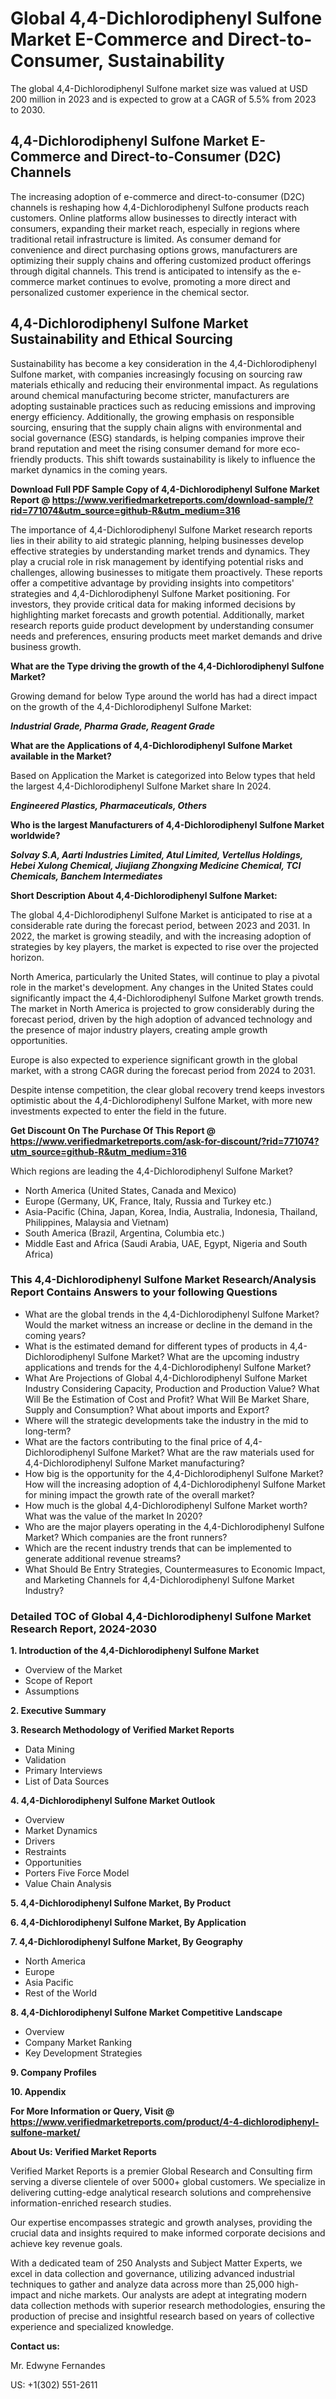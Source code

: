 <h1>Global 4,4-Dichlorodiphenyl Sulfone Market E-Commerce and Direct-to-Consumer, Sustainability</h1><p class=""><p>The global 4,4-Dichlorodiphenyl Sulfone market size was valued at USD 200 million in 2023 and is expected to grow at a CAGR of 5.5% from 2023 to 2030.</p><h2>4,4-Dichlorodiphenyl Sulfone Market E-Commerce and Direct-to-Consumer (D2C) Channels</h2><p>The increasing adoption of e-commerce and direct-to-consumer (D2C) channels is reshaping how 4,4-Dichlorodiphenyl Sulfone products reach customers. Online platforms allow businesses to directly interact with consumers, expanding their market reach, especially in regions where traditional retail infrastructure is limited. As consumer demand for convenience and direct purchasing options grows, manufacturers are optimizing their supply chains and offering customized product offerings through digital channels. This trend is anticipated to intensify as the e-commerce market continues to evolve, promoting a more direct and personalized customer experience in the chemical sector.</p><h2>4,4-Dichlorodiphenyl Sulfone Market Sustainability and Ethical Sourcing</h2><p>Sustainability has become a key consideration in the 4,4-Dichlorodiphenyl Sulfone market, with companies increasingly focusing on sourcing raw materials ethically and reducing their environmental impact. As regulations around chemical manufacturing become stricter, manufacturers are adopting sustainable practices such as reducing emissions and improving energy efficiency. Additionally, the growing emphasis on responsible sourcing, ensuring that the supply chain aligns with environmental and social governance (ESG) standards, is helping companies improve their brand reputation and meet the rising consumer demand for more eco-friendly products. This shift towards sustainability is likely to influence the market dynamics in the coming years.</p></p><p class=""><strong>Download Full PDF Sample Copy of 4,4-Dichlorodiphenyl Sulfone Market Report @ <a href="https://www.verifiedmarketreports.com/download-sample/?rid=771074&utm_source=github-R&utm_medium=316" target="_blank">https://www.verifiedmarketreports.com/download-sample/?rid=771074&utm_source=github-R&utm_medium=316</a></strong></p><p>The importance of&nbsp;4,4-Dichlorodiphenyl Sulfone Market research reports lies in their ability to aid strategic planning, helping businesses develop effective strategies by understanding market trends and dynamics. They play a crucial role in risk management by identifying potential risks and challenges, allowing businesses to mitigate them proactively. These reports offer a competitive advantage by providing insights into competitors' strategies and 4,4-Dichlorodiphenyl Sulfone Market positioning. For investors, they provide critical data for making informed decisions by highlighting market forecasts and growth potential. Additionally, market research reports guide product development by understanding consumer needs and preferences, ensuring products meet market demands and drive business growth.</p><p><strong>What are the&nbsp;Type driving the growth of the 4,4-Dichlorodiphenyl Sulfone Market?</strong></p><p id="" class="">Growing demand for below Type around the world has had a direct impact on the growth of the 4,4-Dichlorodiphenyl Sulfone Market:</p><p class=""><em><strong>Industrial Grade, Pharma Grade, Reagent Grade</strong></em></p><p class=""><strong>What are the&nbsp;Applications&nbsp;of 4,4-Dichlorodiphenyl Sulfone Market available in the Market?</strong></p><p id="" class="">Based on Application the Market is categorized into Below types that held the largest 4,4-Dichlorodiphenyl Sulfone Market share In 2024.</p><p class=""><em><strong>Engineered Plastics, Pharmaceuticals, Others</strong></em></p><p class=""><strong>Who is the largest Manufacturers of 4,4-Dichlorodiphenyl Sulfone Market worldwide?</strong></p><p><em><strong>Solvay S.A, Aarti Industries Limited, Atul Limited, Vertellus Holdings, Hebei Xulong Chemical, Jiujiang Zhongxing Medicine Chemical, TCI Chemicals, Banchem Intermediates</strong></em></p><p id="" class=""><strong>Short Description About 4,4-Dichlorodiphenyl Sulfone Market:</strong></p><p>The global 4,4-Dichlorodiphenyl Sulfone Market is anticipated to rise at a considerable rate during the forecast period, between 2023 and 2031. In 2022, the market is growing steadily, and with the increasing adoption of strategies by key players, the market is expected to rise over the projected horizon.</p><p>North America, particularly the United States, will continue to play a pivotal role in the market's development. Any changes in the United States could significantly impact the 4,4-Dichlorodiphenyl Sulfone Market growth trends. The market in North America is projected to grow considerably during the forecast period, driven by the high adoption of advanced technology and the presence of major industry players, creating ample growth opportunities.</p><p>Europe is also expected to experience significant growth in the global market, with a strong CAGR during the forecast period from 2024 to 2031.</p><p>Despite intense competition, the clear global recovery trend keeps investors optimistic about the 4,4-Dichlorodiphenyl Sulfone Market, with more new investments expected to enter the field in the future.</p><p id="" class=""><strong>Get Discount On The Purchase Of This Report @ <a href="https://www.verifiedmarketreports.com/ask-for-discount/?rid=771074?utm_source=github-R&utm_medium=316" target="_blank">https://www.verifiedmarketreports.com/ask-for-discount/?rid=771074?utm_source=github-R&utm_medium=316</a></strong></p><p class="">Which regions are leading the 4,4-Dichlorodiphenyl Sulfone Market?</p><ul><li>North America (United States, Canada and Mexico)</li><li>Europe (Germany, UK, France, Italy, Russia and Turkey etc.)</li><li>Asia-Pacific (China, Japan, Korea, India, Australia, Indonesia, Thailand, Philippines, Malaysia and Vietnam)</li><li>South America (Brazil, Argentina, Columbia etc.)</li><li>Middle East and Africa (Saudi Arabia, UAE, Egypt, Nigeria and South Africa)</li></ul><h3 id="" class="">This 4,4-Dichlorodiphenyl Sulfone Market Research/Analysis Report Contains Answers to your following Questions</h3><ul><li>What are the global trends in the 4,4-Dichlorodiphenyl Sulfone Market? Would the market witness an increase or decline in the demand in the coming years?</li><li>What is the estimated demand for different types of products in 4,4-Dichlorodiphenyl Sulfone Market? What are the upcoming industry applications and trends for the 4,4-Dichlorodiphenyl Sulfone Market?</li><li>What Are Projections of Global 4,4-Dichlorodiphenyl Sulfone Market Industry Considering Capacity, Production and Production Value? What Will Be the Estimation of Cost and Profit? What Will Be Market Share, Supply and Consumption? What about imports and Export?</li><li>Where will the strategic developments take the industry in the mid to long-term?</li><li>What are the factors contributing to the final price of 4,4-Dichlorodiphenyl Sulfone Market? What are the raw materials used for 4,4-Dichlorodiphenyl Sulfone Market manufacturing?</li><li>How big is the opportunity for the 4,4-Dichlorodiphenyl Sulfone Market? How will the increasing adoption of 4,4-Dichlorodiphenyl Sulfone Market for mining impact the growth rate of the overall market?</li><li>How much is the global 4,4-Dichlorodiphenyl Sulfone Market worth? What was the value of the market In 2020?</li><li>Who are the major players operating in the 4,4-Dichlorodiphenyl Sulfone Market? Which companies are the front runners?</li><li>Which are the recent industry trends that can be implemented to generate additional revenue streams?</li><li>What Should Be Entry Strategies, Countermeasures to Economic Impact, and Marketing Channels for 4,4-Dichlorodiphenyl Sulfone Market Industry?</li></ul><h3 id="" class="">Detailed TOC of Global 4,4-Dichlorodiphenyl Sulfone Market Research Report, 2024-2030</h3><p id="" class=""><strong>1. Introduction of the 4,4-Dichlorodiphenyl Sulfone Market</strong></p><ul><li>Overview of the Market</li><li>Scope of Report</li><li>Assumptions</li></ul><p id="" class=""><strong>2. Executive Summary</strong></p><p id="" class=""><strong>3. Research Methodology of Verified Market Reports</strong></p><ul><li>Data Mining</li><li>Validation</li><li>Primary Interviews</li><li>List of Data Sources</li></ul><p id="" class=""><strong>4. 4,4-Dichlorodiphenyl Sulfone Market Outlook</strong></p><ul><li>Overview</li><li>Market Dynamics</li><li>Drivers</li><li>Restraints</li><li>Opportunities</li><li>Porters Five Force Model</li><li>Value Chain Analysis</li></ul><p id="" class=""><strong>5. 4,4-Dichlorodiphenyl Sulfone Market, By Product</strong></p><p id="" class=""><strong>6. 4,4-Dichlorodiphenyl Sulfone Market, By Application</strong></p><p id="" class=""><strong>7. 4,4-Dichlorodiphenyl Sulfone Market, By Geography</strong></p><ul><li>North America</li><li>Europe</li><li>Asia Pacific</li><li>Rest of the World</li></ul><p id="" class=""><strong>8. 4,4-Dichlorodiphenyl Sulfone Market Competitive Landscape</strong></p><ul><li>Overview</li><li>Company Market Ranking</li><li>Key Development Strategies</li></ul><p id="" class=""><strong>9. Company Profiles</strong></p><p id="" class=""><strong>10. Appendix</strong></p><p id="" class=""><strong>For More Information or Query, Visit @ <a href="https://www.verifiedmarketreports.com/product/4-4-dichlorodiphenyl-sulfone-market/" target="_blank">https://www.verifiedmarketreports.com/product/4-4-dichlorodiphenyl-sulfone-market/</a></strong></p><p id="" class=""><strong>About Us: Verified Market Reports</strong></p><p id="" class="">Verified Market Reports is a premier Global Research and Consulting firm serving a diverse clientele of over 5000+ global customers. We specialize in delivering cutting-edge analytical research solutions and comprehensive information-enriched research studies.</p><p id="" class="">Our expertise encompasses strategic and growth analyses, providing the crucial data and insights required to make informed corporate decisions and achieve key revenue goals.</p><p id="" class="">With a dedicated team of 250 Analysts and Subject Matter Experts, we excel in data collection and governance, utilizing advanced industrial techniques to gather and analyze data across more than 25,000 high-impact and niche markets. Our analysts are adept at integrating modern data collection methods with superior research methodologies, ensuring the production of precise and insightful research based on years of collective experience and specialized knowledge.</p><p id="" class=""><strong>Contact us:</strong></p><p id="" class="">Mr. Edwyne Fernandes</p><p id="" class="">US: +1(302) 551-2611</p>